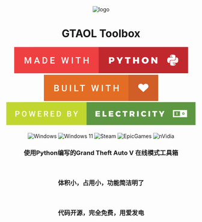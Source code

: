 <div align="center">
    <img src="https://s2.loli.net/2023/08/28/2sJNZAxPIw7TtvL.png" alt="logo" width="96" />
</div>
<h1 align="center">GTAOL Toolbox</h1>

<div align="center">
    <img src="https://raw.githubusercontent.com/BraveUX/for-the-badge/55b5a234c0fab935df5fb08365bc8fe9c37cf46b/src/images/badges/made-with-python.svg" alt="python" />
    <img src="https://raw.githubusercontent.com/BraveUX/for-the-badge/55b5a234c0fab935df5fb08365bc8fe9c37cf46b/src/images/badges/built-with-love.svg" alt="BuiltWithLove" />
    <img src="https://raw.githubusercontent.com/BraveUX/for-the-badge/55b5a234c0fab935df5fb08365bc8fe9c37cf46b/src/images/badges/powered-by-electricity.svg" alt="PoweredByElectricity" />
</div>

<br />
<div align="center">
    <img src="https://img.shields.io/badge/Windows-0078D6?style=for-the-badge&logo=windows&logoColor=white" alt="Windows" />
    <img src="https://img.shields.io/badge/Windows%2011-%230079d5.svg?style=for-the-badge&logo=Windows%2011&logoColor=white" alt="Windows 11" />
    <img src="https://img.shields.io/badge/steam-%23000000.svg?style=for-the-badge&logo=steam&logoColor=white" alt="Steam">
    <img src="https://img.shields.io/badge/epicgames-%23313131.svg?style=for-the-badge&logo=epicgames&logoColor=white" alt="EpicGames">
    <img src="https://img.shields.io/badge/nVIDIA-%2376B900.svg?style=for-the-badge&logo=nVIDIA&logoColor=white" alt ="nVidia">
</div>

<div align="center">
    <h3>使用Python编写的Grand Theft Auto V 在线模式工具箱</h3>
    <br />
    <h3>体积小，占用小，功能简洁明了</h3>
    <br />
    <h3>代码开源，完全免费，用爱发电</h3>
</div>